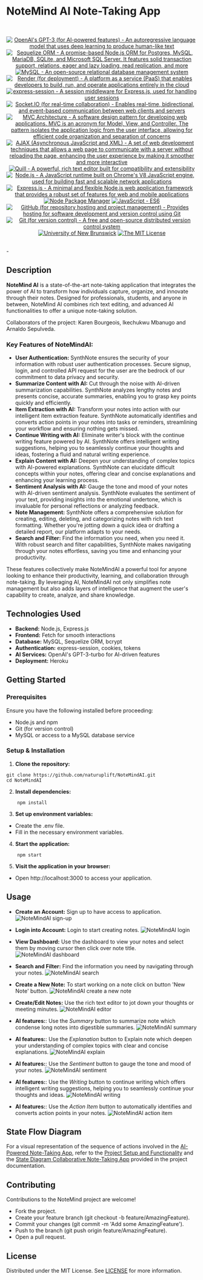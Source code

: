 # NoteMind AI Note-Taking App

<br/>
<p align="center">
    <a href="https://www.openai.com/" >
        <img alt="OpenAI's GPT-3 (for AI-powered features) - An autoregressive language model that uses deep learning to produce human-like text" src="https://img.shields.io/static/v1.svg?label=OpenAI&message=GPT-3-turbo&color=brightgreen" /></a>
    <a href="https://sequelize.org/">
        <img alt="Sequelize ORM - A promise-based Node.js ORM for Postgres, MySQL, MariaDB, SQLite, and Microsoft SQL Server. It features solid transaction support, relations, eager and lazy loading, read replication, and more" src="https://img.shields.io/static/v1.svg?label=Sequelize ORM&message=Node.js ORM&color=blueviolet" /></a>
    <a href="https://www.mysql.com/">
        <img alt="MySQL - An open-source relational database management system" src="https://img.shields.io/static/v1.svg?label=MySQL&message=database&color=yellowgreen" /></a>
    <a href="https://www.render.com/">
        <img alt="Render (for deployment) - A platform as a service (PaaS) that enables developers to build, run, and operate applications entirely in the cloud" src="https://img.shields.io/static/v1.svg?label=Render&message=deployment&color=red" /></a>
    <a href="https://www.npmjs.com/package/express-session">
        <img alt="express-session - A session middleware for Express.js, used for handling user sessions" src="https://img.shields.io/static/v1.svg?label=express-session&message=middleware&color=green" /></a>
    <a href="https://socket.io/">
        <img alt="Socket.IO (for real-time collaboration) - Enables real-time, bidirectional, and event-based communication between web clients and servers" src="https://img.shields.io/static/v1.svg?label=Socket.IO&message=real-time collaboration&color=yellow" /></a>
    <a href="https://developer.mozilla.org/en-US/docs/Glossary/MVC">
        <img alt="MVC Architecture - A software design pattern for developing web applications. MVC is an acronym for Model, View, and Controller. The pattern isolates the application logic from the user interface, allowing for efficient code organization and separation of concerns" src="https://img.shields.io/static/v1.svg?label=MVC Architecture&message=design pattern&color=lightcyan" /></a>
    <a href="https://developer.mozilla.org/en-US/docs/Web/Guide/AJAX" >
        <img alt="AJAX (Asynchronous JavaScript and XML) - A set of web development techniques that allows a web page to communicate with a server without reloading the page, enhancing the user experience by making it smoother and more interactive" src="https://img.shields.io/static/v1.svg?label=AJAX&message=web dev techniques&color=yellow" /></a>
    <a href="https://quilljs.com/">
        <img alt="Quill - A powerful, rich text editor built for compatibility and extensibility" src="https://img.shields.io/static/v1.svg?label=Quill&message=text editor&color=darkgreen" /></a>
    <a href="https://nodejs.org/" >
        <img alt="Node.js - A JavaScript runtime built on Chrome's V8 JavaScript engine, used for building fast and scalable network applications" src="https://img.shields.io/static/v1.svg?label=Node.js&message=JavaScript runtime&color=lightyellow" /></a>
    <a href="https://expressjs.com/" >
        <img alt="Express.js - A minimal and flexible Node.js web application framework that provides a robust set of features for web and mobile applications" src="https://img.shields.io/static/v1.svg?label=Express.js&message=web app framework&color=blue" /></a>
    <a href="https://www.npmjs.com/" >
        <img alt="Node Package Manager" src="https://img.shields.io/static/v1.svg?label=npm&message=packages&color=lightblue" /></a>
    <a href="https://developer.mozilla.org/en-US/docs/Web/JavaScript" >
        <img alt="JavaScript - ES6" src="https://img.shields.io/static/v1.svg?label=JavaScript&message=ES6&color=violet" /></a>
    <a href="https://github.com/">
        <img alt="GitHub (for repository hosting and project management) - Provides hosting for software development and version control using Git" src="https://img.shields.io/static/v1.svg?label=GitHub&message=hosting&color=lightgrey" /></a>
    <a href="https://git-scm.com/">
        <img alt="Git (for version control) - A free and open-source distributed version control system" src="https://img.shields.io/static/v1.svg?label=Git&message=version control&color=black" /></a>
    <a href="https://unb.ca/cel/bootcamps/coding.html">
        <img alt="University of New Brunswick" src="https://img.shields.io/static/v1.svg?label=UNB&message=Bootcamp&color=red" /></a>
    <a href="https://opensource.org/license/mit/">
        <img alt="The MIT License" src="https://img.shields.io/static/v1.svg?label=License&message=MIT&color=lightgreen" /></a>
</p>
<br/>-

## Description
**NoteMind AI** is a state-of-the-art note-taking application that integrates the power of AI to transform how individuals capture, organize, and innovate through their notes. Designed for professionals, students, and anyone in between, NoteMind AI combines rich text editing, and advanced AI functionalities to offer a unique note-taking solution.

Collaborators of the project: Karen Bourgeois, Ikechukwu Mbanugo and Arnaldo Sepulveda.

### **Key Features of NoteMindAI:**
- **User Authentication:** SynthNote ensures the security of your information with robust user authentication processes. Secure signup, login, and controlled API request for the user are the bedrock of our commitment to data privacy and security.
- **Summarize Content with AI:** Cut through the noise with AI-driven summarization capabilities. SynthNote analyzes lengthy notes and presents concise, accurate summaries, enabling you to grasp key points quickly and efficiently.
- **Item Extraction with AI:** Transform your notes into action with our intelligent item extraction feature. SynthNote automatically identifies and converts action points in your notes into tasks or reminders, streamlining your workflow and ensuring nothing gets missed.
- **Continue Writing with AI:** Eliminate writer's block with the continue writing feature powered by AI. SynthNote offers intelligent writing suggestions, helping you to seamlessly continue your thoughts and ideas, fostering a fluid and natural writing experience.
- **Explain Content with AI:** Deepen your understanding of complex topics with AI-powered explanations. SynthNote can elucidate difficult concepts within your notes, offering clear and concise explanations and enhancing your learning process.
- **Sentiment Analysis with AI:** Gauge the tone and mood of your notes with AI-driven sentiment analysis. SynthNote evaluates the sentiment of your text, providing insights into the emotional undertone, which is invaluable for personal reflections or analyzing feedback.
- **Note Management:** SynthNote offers a comprehensive solution for creating, editing, deleting, and categorizing notes with rich text formatting. Whether you're jotting down a quick idea or drafting a detailed report, our platform adapts to your needs.
- **Search and Filter:** Find the information you need, when you need it. With robust search and filter capabilities, SynthNote makes navigating through your notes effortless, saving you time and enhancing your productivity.

These features collectively make NoteMindAI a powerful tool for anyone looking to enhance their productivity, learning, and collaboration through note-taking. By leveraging AI, NoteMindAI not only simplifies note management but also adds layers of intelligence that augment the user's capability to create, analyze, and share knowledge.

## Technologies Used
- **Backend:** Node.js, Express.js
- **Frontend:** Fetch for smooth interactions
- **Database:** MySQL, Sequelize ORM, bcrypt
- **Authentication:** express-session, cookies, tokens
- **AI Services:** OpenAI's GPT-3-turbo for AI-driven features
- **Deployment:** Heroku

## Getting Started

### Prerequisites
Ensure you have the following installed before proceeding:
- Node.js and npm
- Git (for version control)
- MySQL or access to a MySQL database service

### Setup & Installation
1. **Clone the repository:**
```shell
git clone https://github.com/naturuplift/NoteMindAI.git
cd NoteMindAI
```

2. **Install dependencies:**
```shell
    npm install
```

3. **Set up environment variables:**
- Create the .env file.
- Fill in the necessary environment variables.

4. **Start the application:**
```shell
    npm start
```

5. **Visit the application in your browser:**
- Open http://localhost:3000 to access your application.

## Usage
- **Create an Account:** Sign up to have access to application.
![NoteMindAI sign-up](https://github.com/naturuplift/NoteMindAI/assets/23546356/c9f78e70-e9ed-4b59-8aff-35c09525030b)

- **Login into Account:** Login to start creating notes.
![NoteMindAI login](https://github.com/naturuplift/NoteMindAI/assets/23546356/d896632a-6689-486e-b662-2514133577ec)

- **View Dashboard:** Use the dashboard to view your notes and select them by moving cursor then click over note title.
![NoteMindAI dashboard](https://github.com/naturuplift/NoteMindAI/assets/23546356/2fa503f5-45bb-448e-a085-76f388da89df)

- **Search and Filter:** Find the information you need by navigating through your notes.
![NoteMindAI search](https://github.com/naturuplift/NoteMindAI/assets/23546356/0fc31b1f-312f-4ad9-ab7d-756c3c31713b)

- **Create a New Note:** To start working on a note click on button 'New Note' button.
![NoteMindAI create a new note](https://github.com/naturuplift/NoteMindAI/assets/23546356/c8c2eab6-9f2b-4c8a-a140-76a2d10a3ed5)

- **Create/Edit Notes:** Use the rich text editor to jot down your thoughts or meeting minutes.
![NoteMindAI editor](https://github.com/naturuplift/NoteMindAI/assets/23546356/fb47fa41-efa8-4c68-a5cc-b48eeeb84c67)

- **AI features:**: Use the *Summary* button to summarize note which condense long notes into digestible summaries.
![NoteMindAI summary](https://github.com/naturuplift/NoteMindAI/assets/23546356/cf483175-1ee1-498f-bf34-45f5520f7725)

- **AI features:**: Use the *Explanation* button to Explain note which deepen your understanding of complex topics with clear and concise explanations.
![NoteMindAI explain](https://github.com/naturuplift/NoteMindAI/assets/23546356/f79c5140-ba5a-46e8-85b2-61c298bbe464)

- **AI features:**: Use the *Sentiment* button to gauge the tone and mood of your notes.
![NoteMindAI sentiment](https://github.com/naturuplift/NoteMindAI/assets/23546356/3a950451-d219-42f3-ba60-d31f6266532d)

- **AI features:**: Use the *Writing* button to continue writing which offers intelligent writing suggestions, helping you to seamlessly continue your thoughts and ideas.
![NoteMindAI writing](https://github.com/naturuplift/NoteMindAI/assets/23546356/1f6a7d0f-c793-4dba-bae6-2d4bc7c8fe32)

- **AI features:**: Use the *Action Item* button to automatically identifies and converts action points in your notes.
![NoteMindAI action item](https://github.com/naturuplift/NoteMindAI/assets/23546356/c7a253b9-98f1-429e-909b-bd6cf6f522f8)

## State Flow Diagram

For a visual representation of the sequence of actions involved in the [AI-Powered Note-Taking App][note-taking-app], refer to the [Project Setup and Functionality][project-setup] and the [State Diagram Collaborative Note-Taking App][state-flow] provided in the project documentation.


## Contributing
Contributions to the NoteMind project are welcome!
- Fork the project.
- Create your feature branch (git checkout -b feature/AmazingFeature).
- Commit your changes (git commit -m 'Add some AmazingFeature').
- Push to the branch (git push origin feature/AmazingFeature).
- Open a pull request.

## License
Distributed under the MIT License. See [LICENSE][MIT] for more information.

[project-app]: <>
[project-code]: <>
[note-taking-app]: <https://github.com/naturuplift/NoteMindAI/blob/main/public/assets/img/AI_Powered%20Note-Taking%20App%20v2.png>
[project-setup]: <https://github.com/naturuplift/CollaborativeNoteTakingApp/blob/main/assets/img/Project%20Setup%20and%20Functionality%20v1.png>
[state-flow]: <https://github.com/naturuplift/CollaborativeNoteTakingApp/blob/main/assets/img/State%20Diagram%20Collaborative%20Note-Taking%20App%20v1.png>
[MIT]: <https://github.com/naturuplift/CollaborativeNoteTakingApp/blob/main/LICENSE>
